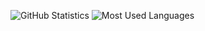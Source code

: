 ![GitHub Statistics](https://github-readme-stats.vercel.app/api/?username=Malizma333&theme=dark&hide_rank=true&show_icons=true&include_all_commits=true&custom_title=Overall%20Stats&show=reviews,prs_merged&card_width=800&hide=stars)
![Most Used Languages](https://github-readme-stats.vercel.app/api/top-langs/?username=Malizma333&theme=dark&card_width=800&hide=HTML,CSS,ShaderLab,HLSL,Mathematica,Ruby)
